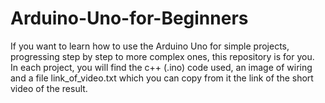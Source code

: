 # Arduino-Uno-for-Beginners  
If you want to learn how to use the Arduino Uno for simple projects, progressing step by step to more complex ones, this repository is for you.  
In each project, you will find the c++ (.ino) code used, an image of wiring and a file link_of_video.txt which you can copy from it the link of the short video of the result.
